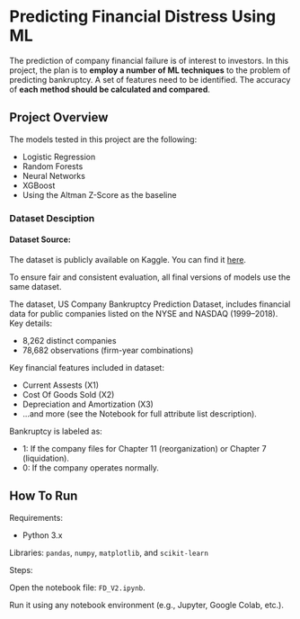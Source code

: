 # Predicting Financial Distress Using ML
The prediction of company financial failure is of interest to investors. In this project, the plan is to **employ a number of ML techniques** to the problem of predicting bankruptcy. A set of features need to be identified. The accuracy of **each method should be calculated and compared**.

## Project Overview 
The models tested in this project are the following:
- Logistic Regression 
- Random Forests 
- Neural Networks
- XGBoost
- Using the Altman Z-Score as the baseline

### Dataset Desciption

#### Dataset Source:

The dataset is publicly available on Kaggle. You can find it [here](https://www.kaggle.com/datasets/utkarshx27/american-companies-bankruptcy-prediction-dataset).

To ensure fair and consistent evaluation, all final versions of models use the same dataset.

The dataset, US Company Bankruptcy Prediction Dataset, includes financial data for public companies listed on the NYSE and NASDAQ (1999–2018). Key details:
- 8,262 distinct companies
- 78,682 observations (firm-year combinations)

Key financial features included in dataset:
- Current Assests (X1)
- Cost Of Goods Sold (X2)
- Depreciation and Amortization (X3)
- ...and more (see the Notebook for full attribute list description).

Bankruptcy is labeled as:

- 1: If the company files for Chapter 11 (reorganization) or Chapter 7 (liquidation).
- 0: If the company operates normally.

## How To Run
Requirements:

- Python 3.x

Libraries: `pandas`, `numpy`, `matplotlib`, and `scikit-learn`

Steps:

Open the notebook file: `FD_V2.ipynb`. 

Run it using any notebook environment (e.g., Jupyter, Google Colab, etc.).

